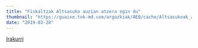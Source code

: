 ```yaml
---
title: "Fiskaltzak Altsasuko auzian atzera egin du"
thumbnail: "https://guaixe.tok-md.com/argazkiak/AEQ/cache/Altsasukoak_aske_bigarren_epaiketa_Auzitegi_Nazionalaren_tokikom_735x413.png"
date: "2019-03-28"
---
```

[Irakurri](https://guaixe.eus/altsasu/1553787760343-fiskaltzak-altsasuko-auzian-atzera-egin-du)
